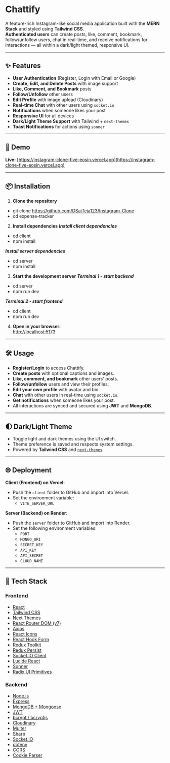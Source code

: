 # Chattify

A feature-rich Instagram-like social media application built with the **MERN Stack** and styled using **Tailwind CSS**.  
**Authenticated users** can create posts, like, comment, bookmark, follow/unfollow users, chat in real-time, and receive notifications for interactions — all within a dark/light themed, responsive UI.

---

## ✨ Features

- **User Authentication** (Register, Login with Email or Google)
- **Create, Edit, and Delete Posts** with image support
- **Like, Comment, and Bookmark** posts
- **Follow/Unfollow** other users
- **Edit Profile** with image upload (Cloudinary)
- **Real-time Chat** with other users using `socket.io`
- **Notifications** when someone likes your post
- **Responsive UI** for all devices
- **Dark/Light Theme Support** with Tailwind + `next-themes`
- **Toast Notifications** for actions using `sonner`

---

## 🚀 Demo

**Live:** [https://instagram-clone-five-eosin.vercel.app](https://instagram-clone-five-eosin.vercel.app)

---

## 📦 Installation

1. **Clone the repository**
- git clone https://github.com/DSaiTeja123/Instagram-Clone
- cd expense-tracker

2. **Install dependencies**
***Install client dependencies***
- cd client
- npm install

***Install server dependencies***
- cd server
- npm install

3. **Start the development server**
***Terminal 1 - start backend***
- cd server
- npm run dev

***Terminal 2 - start frontend***
- cd client
- npm run dev

4. **Open in your browser:**  
[http://localhost:5173](http://localhost:5173)

---

## 🛠️ Usage

- **Register/Login** to access Chattify.
- **Create posts** with optional captions and images.
- **Like, comment, and bookmark** other users' posts.
- **Follow/unfollow** users and view their profiles.
- **Edit your own profile** with avatar and bio.
- **Chat** with other users in real-time using `socket.io`.
- **Get notifications** when someone likes your post.
- All interactions are synced and secured using **JWT** and **MongoDB**.

---

## 🌓 Dark/Light Theme

- Toggle light and dark themes using the UI switch.
- Theme preference is saved and respects system settings.
- Powered by **Tailwind CSS** and [`next-themes`](https://github.com/pacocoursey/next-themes).

---

## 🌐 Deployment

**Client (Frontend) on Vercel:**  
- Push the `client` folder to GitHub and import into Vercel.  
- Set the environment variable:
  - `VITE_SERVER_URL`

**Server (Backend) on Render:**  
- Push the `server` folder to GitHub and import into Render.
- Set the following environment variables:
  - `PORT`
  - `MONGO_URI`
  - `SECRET_KEY`
  - `API_KEY`
  - `API_SECRET`
  - `CLOUD_NAME`

---

## 🧩 Tech Stack

### Frontend

- [React](https://react.dev/)
- [Tailwind CSS](https://tailwindcss.com/)
- [Next Themes](https://github.com/pacocoursey/next-themes)
- [React Router DOM (v7)](https://reactrouter.com/en/main)
- [Axios](https://axios-http.com/)
- [React Icons](https://react-icons.github.io/react-icons/)
- [React Hook Form](https://react-hook-form.com/)
- [Redux Toolkit](https://redux-toolkit.js.org/)
- [Redux Persist](https://github.com/rt2zz/redux-persist)
- [Socket.IO Client](https://socket.io/)
- [Lucide React](https://lucide.dev/)
- [Sonner](https://sonner.emilkowal.dev/)
- [Radix UI Primitives](https://www.radix-ui.com/)

### Backend

- [Node.js](https://nodejs.org/)
- [Express](https://expressjs.com/)
- [MongoDB + Mongoose](https://mongoosejs.com/)
- [JWT](https://github.com/auth0/node-jsonwebtoken)
- [bcrypt / bcryptjs](https://github.com/dcodeIO/bcrypt.js/)
- [Cloudinary](https://cloudinary.com/)
- [Multer](https://github.com/expressjs/multer)
- [Sharp](https://github.com/lovell/sharp)
- [Socket.IO](https://socket.io/)
- [dotenv](https://github.com/motdotla/dotenv)
- [CORS](https://github.com/expressjs/cors)
- [Cookie Parser](https://github.com/expressjs/cookie-parser)
